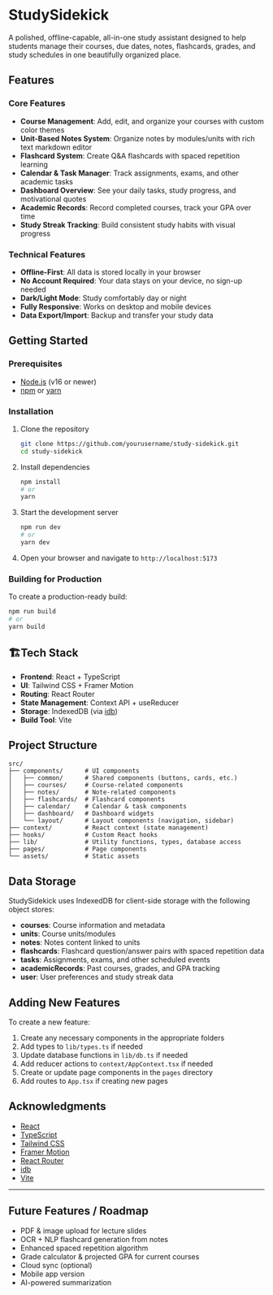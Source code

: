 # StudySidekick

A polished, offline-capable, all-in-one study assistant designed to help students manage their courses, due dates, notes, flashcards, grades, and study schedules in one beautifully organized place.

##  Features

### Core Features
- **Course Management**: Add, edit, and organize your courses with custom color themes
- **Unit-Based Notes System**: Organize notes by modules/units with rich text markdown editor
- **Flashcard System**: Create Q&A flashcards with spaced repetition learning
- **Calendar & Task Manager**: Track assignments, exams, and other academic tasks
- **Dashboard Overview**: See your daily tasks, study progress, and motivational quotes
- **Academic Records**: Record completed courses, track your GPA over time
- **Study Streak Tracking**: Build consistent study habits with visual progress

### Technical Features
- **Offline-First**: All data is stored locally in your browser
- **No Account Required**: Your data stays on your device, no sign-up needed
- **Dark/Light Mode**: Study comfortably day or night
- **Fully Responsive**: Works on desktop and mobile devices
- **Data Export/Import**: Backup and transfer your study data

##  Getting Started

### Prerequisites
- [Node.js](https://nodejs.org/) (v16 or newer)
- [npm](https://www.npmjs.com/) or [yarn](https://yarnpkg.com/)

### Installation

1. Clone the repository
   ```bash
   git clone https://github.com/yourusername/study-sidekick.git
   cd study-sidekick
   ```

2. Install dependencies
   ```bash
   npm install
   # or
   yarn
   ```

3. Start the development server
   ```bash
   npm run dev
   # or
   yarn dev
   ```

4. Open your browser and navigate to `http://localhost:5173`

### Building for Production

To create a production-ready build:
```bash
npm run build
# or
yarn build
```

## 🏗Tech Stack

- **Frontend**: React + TypeScript
- **UI**: Tailwind CSS + Framer Motion
- **Routing**: React Router
- **State Management**: Context API + useReducer
- **Storage**: IndexedDB (via [idb](https://github.com/jakearchibald/idb))
- **Build Tool**: Vite

## Project Structure

```
src/
├── components/      # UI components 
│   ├── common/      # Shared components (buttons, cards, etc.)
│   ├── courses/     # Course-related components
│   ├── notes/       # Note-related components
│   ├── flashcards/  # Flashcard components
│   ├── calendar/    # Calendar & task components
│   ├── dashboard/   # Dashboard widgets
│   └── layout/      # Layout components (navigation, sidebar)
├── context/         # React context (state management)
├── hooks/           # Custom React hooks
├── lib/             # Utility functions, types, database access
├── pages/           # Page components
└── assets/          # Static assets
```

## Data Storage

StudySidekick uses IndexedDB for client-side storage with the following object stores:

- **courses**: Course information and metadata
- **units**: Course units/modules
- **notes**: Notes content linked to units
- **flashcards**: Flashcard question/answer pairs with spaced repetition data
- **tasks**: Assignments, exams, and other scheduled events
- **academicRecords**: Past courses, grades, and GPA tracking
- **user**: User preferences and study streak data

##  Adding New Features

To create a new feature:

1. Create any necessary components in the appropriate folders
2. Add types to `lib/types.ts` if needed
3. Update database functions in `lib/db.ts` if needed
4. Add reducer actions to `context/AppContext.tsx` if needed
5. Create or update page components in the `pages` directory
6. Add routes to `App.tsx` if creating new pages

## Acknowledgments

- [React](https://reactjs.org/)
- [TypeScript](https://www.typescriptlang.org/)
- [Tailwind CSS](https://tailwindcss.com/)
- [Framer Motion](https://www.framer.com/motion/)
- [React Router](https://reactrouter.com/)
- [idb](https://github.com/jakearchibald/idb)
- [Vite](https://vitejs.dev/)

---

## Future Features / Roadmap

- PDF & image upload for lecture slides
- OCR + NLP flashcard generation from notes
- Enhanced spaced repetition algorithm
- Grade calculator & projected GPA for current courses
- Cloud sync (optional)
- Mobile app version
- AI-powered summarization
